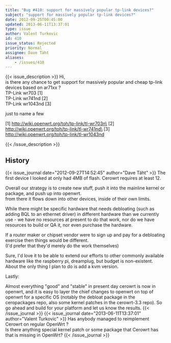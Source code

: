 ```yaml
---
title: "Bug #410: support for massively popular tp-link devices?"
subject: "support for massively popular tp-link devices?"
date: 2012-09-25T00:45:00
updated: 2013-06-11T13:37:01
type: issue
author: Valent Turkovic
id: 410
issue_status: Rejected
priority: Normal
assignee: Dave Täht
aliases:
    - /issues/410
---
```


{{< issue_description >}}
Hi,\
is there any chance to get support for massively popular and cheap
tp-link devices based on ar71xx ?\
TP-Link wr703 \[1\]\
TP-Link wr741nd \[2\]\
TP-Link wr1043nd \[3\]

just to name a few

\[1\] http://wiki.openwrt.org/toh/tp-link/tl-wr703n\
\[2\] http://wiki.openwrt.org/toh/tp-link/tl-wr741nd\
\[3\] http://wiki.openwrt.org/toh/tp-link/tl-wr1043nd


{{< /issue_description >}}

## History
{{< issue_journal date="2012-09-27T14:52:45" author="Dave Täht" >}}
The first device I looked at only had 4MB of flash. Cerowrt requires at
least 12.

Overall our strategy is to create new stuff, push it into the mainline
kernel or package, and push up into openwrt.\
from there it flows down into other devices, inside of their own limits.

While there might be specific hardware that needs debloating (such as
adding BQL to an ethernet driver) in different hardware than we
currently use - we have no resources at present to do that work, nor do
we have resources to build or QA it, nor even purchase the hardware.

If a router maker or chipset vendor were to sign up and pay for a
debloating exercise then things would be different.\
(I'd prefer that they'd merely do the work themselves)

Sure, I'd love it to be able to extend our efforts to other commonly
available hardware like the raspberry pi, dreamplug, but budget is
non-existent. About the only thing I plan to do is add a kvm version.

Lastly:

Almost everything "good" and "stable" in present day cerowrt is now in
openwrt, and it is easy to layer the chief changes to openwrt on top of
openwrt for a specific OS (notably the debloat package in the
ceropackages repo, also some kernel patches in the cerowrt-3.3 repo). So
go ahead and build for your platform and let us know the results.
{{< /issue_journal >}}
{{< issue_journal date="2013-06-11T13:37:01" author="Valent Turkovic" >}}
Has anybody managed to reimplement Cerowrt on regular OpenWrt ?\
Is there anything special kernel patch or some package that Cerowrt has
that is missing in OpenWrt?
{{< /issue_journal >}}

